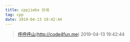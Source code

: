 ```yaml
---
title: cppjieba 分词
tag: cpp
date: 2019-04-13 19:42:44
---
```





> [呼呼呼山]()(http://code4fun.me)
> 2019-04-13 19:42:44
